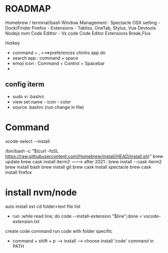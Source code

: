 # ROADMAP

Homebrew / terminal/bash
Window Management : Spectacle
OSX setting - Dock/Finder
Firefox - Extensions - Tabliss, OneTab, Stylus, Vue Devtools
Nodejs nvm
Code Edittor - Vs code
Code Editor Extensions
Break,Flux

Hotkey
- command + , ===>preferences chinhs app do
- search app : command + space
- emoji icon : Command + Control + Spacebar
- 
## config iterm
- sudo vi .bashrc
- view set name - icon - color 
- source .bashrc (run change in file)


# Command 
xcode-select --install

/bin/bash -c "$(curl -fsSL https://raw.githubusercontent.com/Homebrew/install/HEAD/install.sh)"
brew update
brew cask install iterm2 ---> after 2021 : brew install --cask iterm2
brew install bash
brew install git
brew cask install spectacle
brew cask install firefox

# install nvm/node
auto install ext 
cd folder>text file list
  - run :while read line; do code --install-extension "$line";done < vscode-extension.txt

create code command run code with folder specific
  - command + shift + p --> install --> choose install 'code' command in PATH
